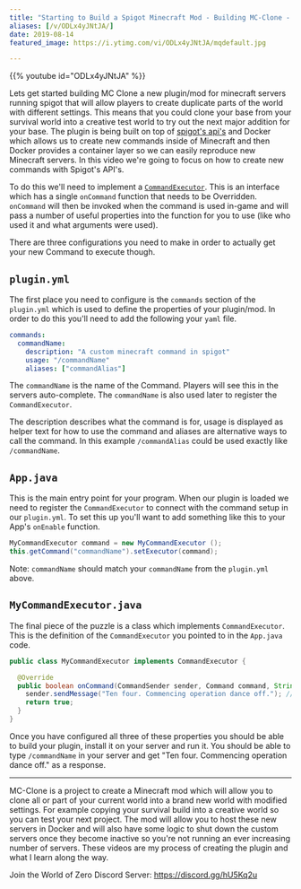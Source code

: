 ```yaml
---
title: "Starting to Build a Spigot Minecraft Mod - Building MC-Clone - Part 1"
aliases: [/v/ODLx4yJNtJA/]
date: 2019-08-14
featured_image: https://i.ytimg.com/vi/ODLx4yJNtJA/mqdefault.jpg

---
```


{{% youtube id="ODLx4yJNtJA" %}}

Lets get started building MC Clone a new plugin/mod for minecraft servers running spigot that will allow players to create duplicate parts of the world with different settings. This means that you could clone your base from your survival world into a creative test world to try out the next major addition for your base. The plugin is being built on top of [spigot's api's](https://www.spigotmc.org/) and Docker which allows us to create new commands inside of Minecraft and then Docker provides a container layer so we can easily reproduce new Minecraft servers. In this video we're going to focus on how to create new commands with Spigot's API's.

To do this we'll need to implement a [`CommandExecutor`](https://hub.spigotmc.org/javadocs/spigot/org/bukkit/command/CommandExecutor.html). This is an interface which has a single `onCommand` function that needs to be Overridden. `onCommand` will then be invoked when the command is used in-game and will pass a number of useful properties into the function for you to use (like who used it and what arguments were used).

There are three configurations you need to make in order to actually get your new Command to execute though.

## `plugin.yml`

The first place you need to configure is the `commands` section of the `plugin.yml` which is used to define the properties of your plugin/mod. In order to do this you'll need to add the following your `yaml` file.

```yaml
commands:
  commandName:
    description: "A custom minecraft command in spigot"
    usage: "/commandName"
    aliases: ["commandAlias"]
```

The `commandName` is the name of the Command. Players will see this in the servers auto-complete. The `commandName` is also used later to register the `CommandExecutor`.

The description describes what the command is for, usage is displayed as helper text for how to use the command and aliases are alternative ways to call the command. In this example `/commandAlias` could be used exactly like `/commandName`.

## `App.java`

This is the main entry point for your program. When our plugin is loaded we need to register the `CommandExecutor` to connect with the command setup in our `plugin.yml`. To set this up you'll want to add something like this to your App's `onEnable` function.

```java
MyCommandExecutor command = new MyCommandExecutor ();
this.getCommand("commandName").setExecutor(command);
```

Note: `commandName` should match your `commandName` from the `plugin.yml` above.

##  `MyCommandExecutor.java`

The final piece of the puzzle is a class which implements `CommandExecutor`. This is the definition of the `CommandExecutor` you pointed to in the `App.java` code. 

```java
public class MyCommandExecutor implements CommandExecutor {

  @Override
  public boolean onCommand(CommandSender sender, Command command, String label, String[] args) {
    sender.sendMessage("Ten four. Commencing operation dance off."); // 💃🕺
    return true;
  }
}
```

Once you have configured all three of these properties you should be able to build your plugin, install it on your server and run it. You should be able to type `/commandName` in your server and get "Ten four. Commencing operation dance off." as a response.

***

MC-Clone is a project to create a Minecraft mod which will allow you to clone all or part of your current world into a brand new world with modified settings. For example copying your survival build into a creative world so you can test your next project. The mod will allow you to host these new servers in Docker and will also have some logic to shut down the custom servers once they become inactive so you're not running an ever increasing number of servers. These videos are my process of creating the plugin and what I learn along the way.

Join the World of Zero Discord Server: https://discord.gg/hU5Kq2u